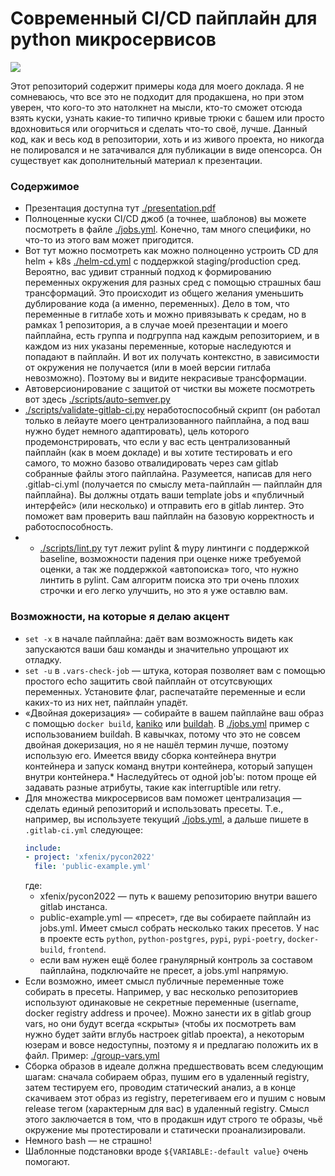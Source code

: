 # Современный CI/CD пайплайн для python микросервисов
<a href="https://pycon.ru/">![](https://badgen.net/badge/pycon/2022/?color=yellow)</a>

Этот репозиторий содержит примеры кода для моего доклада. Я не сомневаюсь, что все это не подходит для продакшена, но при этом уверен, что кого-то это натолкнет на мысли, кто-то сможет отсюда взять куски, узнать какие-то типично кривые трюки с башем или просто вдохновиться или огорчиться и сделать что-то своё, лучше.
Данный код, как и весь код в репозитории, хоть и из живого проекта, но никогда не полировался и не затачивался для публикации в виде опенсорса. Он существует как дополнительный материал к презентации.

### Содержимое
* Презентация доступна тут [./presentation.pdf](./presentation.pdf)
* Полноценные куски CI/CD джоб (а точнее, шаблонов) вы можете посмотреть в файле [./jobs.yml](./jobs.yml). Конечно, там много специфики, но что-то из этого вам может пригодится.
* Вот тут можно посмотреть как можно полноценно устроить CD для helm + k8s [./helm-cd.yml](./helm-cd.yml) с поддержкой staging/production сред. Вероятно, вас удивит странный подход к формированию переменных окружения для разных сред с помощью страшных баш трансформаций. Это происходит из общего желания уменьшить дублирование кода (а именно, переменных). Дело в том, что переменные в гитлабе хоть и можно привязывать к средам, но в рамках 1 репозитория, а в случае моей презентации и моего пайплайна, есть группа и подгруппа над каждым репозиторием, и в каждом из них указаны переменные, которые наследуются и попадают в пайплайн. И вот их получать контекстно, в зависимости от окружения не получается (или в моей версии гитлаба невозможно). Поэтому вы и видите некрасивые трансформации.
* Автоверсионирование с защитой от чистки вы можете посмотреть вот здесь [./scripts/auto-semver.py](./scripts/auto-semver.py)
* [./scripts/validate-gitlab-ci.py](./scripts/validate-gitlab-ci.py) неработоспособный скрипт (он работал только в лейауте моего централизованного пайплайна, а под ваш нужно будет немного адаптировать), цель которого продемонстрировать, что если у вас есть централизованный пайплайн (как в моем докладе) и вы хотите тестировать и его самого, то можно базово отвалидировать через сам gitlab собранные файлы этого пайплайна. Разумеется, написав для него .gitlab-ci.yml (получается по смыслу мета-пайплайн — пайплайн для пайплайна). Вы должны отдать ваши template jobs и «публичный интерфейс» (или несколько) и отправить его в gitlab линтер. Это поможет вам проверить ваш пайплайн на базовую корректность и работоспособность.
* * [./scripts/lint.py](./scripts/lint.py) тут лежит pylint & mypy линтинги с поддержкой baseline, возможности падения при оценке ниже требуемой оценки, а так же поддержкой «автопоиска» того, что нужно линтить в pylint. Сам алгоритм поиска это три очень плохих строчки и его легко улучшить, но это я уже оставлю вам.

### Возможности, на которые я делаю акцент
* `set -x` в начале пайплайна: даёт вам возможность видеть как запускаются ваши баш команды и значительно упрощают их отладку.
* `set -u` в `.vars-check-job` — штука, которая позволяет вам с помощью простого echo защитить свой пайплайн от отсутсвующих переменных. Установите флаг, распечатайте переменные и если каких-то из них нет, пайплайн упадёт.
* «Двойная докеризация» — собирайте в вашем пайплайне ваш образ с помощью `docker build`, [kaniko](https://github.com/GoogleContainerTools/kaniko) или [buildah](https://buildah.io/). В [./jobs.yml](./jobs.yml) пример с использованием buildah. В кавычках, потому что это не совсем двойная докеризация, но я не нашёл термин лучше, поэтому использую его. Имеется ввиду сборка контейнера внутри контейнера и запуск команд внутри контейнера, который запущен внутри контейнера.* Наследуйтесь от одной job'ы: потом проще ей задавать разные атрибуты, такие как interruptible или retry.
* Для множества микросервисов вам поможет централизация — сделать единый репозиторий и использовать пресеты. Т.е., например, вы используете текущий [./jobs.yml](./jobs.yml), а дальше пишете в `.gitlab-ci.yml` следующее:
    ```yaml
    include:
    - project: 'xfenix/pycon2022'
      file: 'public-example.yml'
    ```
    где:
    * xfenix/pycon2022 — путь к вашему репозиторию внутри вашего gitlab инстанса.
    * public-example.yml — «пресет», где вы собираете пайплайн из jobs.yml. Имеет смысл собрать несколько таких пресетов. У нас в проекте есть `python`, `python-postgres`, `pypi`, `pypi-poetry`, `docker-build`, `frontend`.
    * если вам нужен ещё более гранулярный контроль за составом пайплайна, подключайте не пресет, а jobs.yml напрямую.
* Если возможно, имеет смысл публичные переменные тоже собирать в пресеты. Например, у вас несколько репозиториев используют одинаковые не секретные переменные (username, docker registry address и прочее). Можно занести их в gitlab group vars, но они будут всегда «скрыты» (чтобы их посмотреть вам нужно будет зайти вглубь настроек gitlab проекта), а некоторым юзерам и вовсе недоступны, поэтому я и предлагаю положить их в файл. Пример: [./group-vars.yml](./group-vars.yml)
* Сборка образов в идеале должна предшествовать всем следующим шагам: сначала собираем образ, пушим его в удаленный registry, затем тестируем его, проводим статический анализ, а в конце скачиваем этот образ из registry, перетегиваем его и пушим с новым release тегом (характерным для вас) в удаленный registry. Смысл этого заключается в том, что в продакшн идут строго те образы, чьё окружение мы протестировали и статически проанализировали.
* Немного bash — не страшно!
* Шаблонные подстановки вроде `${VARIABLE:-default value}` очень помогают.
